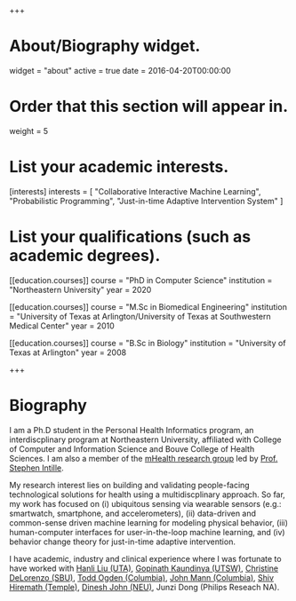 +++
# About/Biography widget.
widget = "about"
active = true
date = 2016-04-20T00:00:00

# Order that this section will appear in.
weight = 5

# List your academic interests.
[interests]
  interests = [
    "Collaborative Interactive Machine Learning",
    "Probabilistic Programming",
    "Just-in-time Adaptive Intervention System"
  ]

# List your qualifications (such as academic degrees).
[[education.courses]]
  course = "PhD in Computer Science"
  institution = "Northeastern University"
  year = 2020

[[education.courses]]
  course = "M.Sc in Biomedical Engineering"
  institution = "University of Texas at Arlington/University of Texas at Southwestern Medical Center"
  year = 2010

[[education.courses]]
  course = "B.Sc in Biology"
  institution = "University of Texas at Arlington"
  year = 2008
 
+++
# Biography
I am a Ph.D student in the Personal Health Informatics program, an interdiscplinary program at Northeastern University, affiliated with College of Computer and Information Science and Bouve College of Health Sciences. I am also a member of the [mHealth research group](https://www.mhealthgroup.org/) led by [Prof. Stephen Intille](http://www.ccs.neu.edu/home/intille/#_ga=2.72099792.2129103984.1537741596-1858910269.1497104399).

My research interest lies on building and validating people-facing technological solutions for health using a multidiscplinary approach. So far, my work has focused on (i) ubiquitous sensing via wearable sensors (e.g.: smartwatch, smartphone, and accelerometers), (ii) data-driven and common-sense driven machine learning for modeling physical behavior, (iii) human-computer interfaces for user-in-the-loop machine learning, and (iv) behavior change theory for just-in-time adaptive intervention.

I have academic, industry and clinical experience where I was fortunate to have worked with [Hanli Liu (UTA)](https://mentis.uta.edu/explore/profile/hanli-liu), [Gopinath Kaundinya (UTSW)](http://www.corelabs.emory.edu/csi/about_us/bios/kaundinya_gopinath.html), [Christine DeLorenzo (SBU)](https://medicine.stonybrookmedicine.edu/psychiatry/faculty/delorenzo_c), [Todd Ogden (Columbia)](https://www.mailman.columbia.edu/people/our-faculty/to166), [John Mann (Columbia)](https://www.bbrfoundation.org/about/people/j-john-mann-md), [Shiv Hiremath (Temple)](https://cph.temple.edu/pt/faculty/shivayogi-v-hiremath), [Dinesh John (NEU)](https://bouve.northeastern.edu/directory/dinesh-john/), Junzi Dong (Philips Reseach NA).
